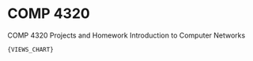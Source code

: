 # COMP 4320
COMP 4320 Projects and Homework
Introduction to Computer Networks

```
{VIEWS_CHART}
```
